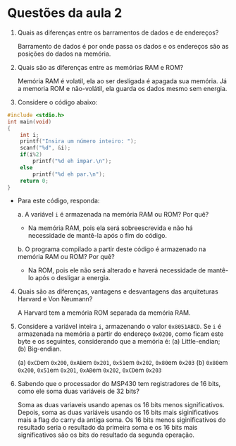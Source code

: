 # Questões da aula 2

1. Quais as diferenças entre os barramentos de dados e de endereços?

	Barramento de dados é por onde passa os dados e os endereços são as posições do dados na memória.

2. Quais são as diferenças entre as memórias RAM e ROM?

	Memória RAM é volatil, ela ao ser desligada é apagada sua memória. Já a memoria ROM e não-volátil, ela guarda os dados mesmo sem energia.

3. Considere o código abaixo:

```C
#include <stdio.h>
int main(void)
{
	int i;
	printf("Insira um número inteiro: ");
	scanf("%d", &i);
	if(i%2)
		printf("%d eh impar.\n");
	else
		printf("%d eh par.\n");
	return 0;
}
```
	
- Para este código, responda: 

	a. A variável `i` é armazenada na memória RAM ou ROM? Por quê? 
	
	- Na memória RAM, pois ela será sobreescrevida e não há necessidade de mantê-la após o fim do código.

	b. O programa compilado a partir deste código é armazenado na memória RAM ou ROM? Por quê?
	
	- Na ROM, pois ele não será alterado e haverá necessidade de mantê-lo após o desligar a energia.

4. Quais são as diferenças, vantagens e desvantagens das arquiteturas Harvard e Von Neumann?
	
	A Harvard tem a memória ROM separada da memória RAM.

5. Considere a variável inteira `i`, armazenando o valor `0x8051ABCD`. Se `i` é armazenada na memória a partir do endereço `0x0200`, como ficam este byte e os seguintes, considerando que a memória é: (a) Little-endian; (b) Big-endian.

	(a) `0xCD`em `0x200`, `0xAB`em `0x201`, `0x51`em `0x202`, `0x80`em `0x203`
	(b) `0x80`em `0x200`, `0x51`em `0x201`, `0xAB`em `0x202`, `0xCD`em `0x203`

6. Sabendo que o processador do MSP430 tem registradores de 16 bits, como ele soma duas variáveis de 32 bits?

	Soma as duas variaveis usando apenas os 16 bits menos significativos. Depois, soma as duas variáveis usando os 16 bits mais siginificativos mais a flag do carry da antiga soma. Os 16 bits menos siginificativos do resultado seria o resultado da primeira soma e os 16 bits mais significativos são os bits do resultado da segunda operação.
